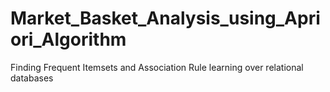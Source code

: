 # Market_Basket_Analysis_using_Apriori_Algorithm
Finding Frequent Itemsets and Association Rule learning over relational databases
